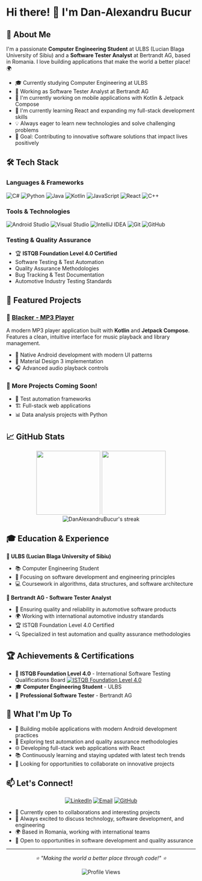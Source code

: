 # Hi there! 👋 I'm Dan-Alexandru Bucur

## 🚀 About Me
I'm a passionate **Computer Engineering Student** at ULBS (Lucian Blaga University of Sibiu) and a **Software Tester Analyst** at Bertrandt AG, based in Romania. I love building applications that make the world a better place! 🌍

- 🎓 Currently studying Computer Engineering at ULBS
- 💼 Working as Software Tester Analyst at Bertrandt AG
- 🔭 I'm currently working on mobile applications with Kotlin & Jetpack Compose
- 🌱 I'm currently learning React and expanding my full-stack development skills
- 💡 Always eager to learn new technologies and solve challenging problems
- 🎯 Goal: Contributing to innovative software solutions that impact lives positively

## 🛠️ Tech Stack

### Languages & Frameworks
![C#](https://img.shields.io/badge/C%23-239120?style=for-the-badge&logo=c-sharp&logoColor=white)
![Python](https://img.shields.io/badge/Python-3776AB?style=for-the-badge&logo=python&logoColor=white)
![Java](https://img.shields.io/badge/Java-ED8B00?style=for-the-badge&logo=openjdk&logoColor=white)
![Kotlin](https://img.shields.io/badge/Kotlin-0095D5?style=for-the-badge&logo=kotlin&logoColor=white)
![JavaScript](https://img.shields.io/badge/JavaScript-F7DF1E?style=for-the-badge&logo=javascript&logoColor=black)
![React](https://img.shields.io/badge/React-20232A?style=for-the-badge&logo=react&logoColor=61DAFB)
![C++](https://img.shields.io/badge/C%2B%2B-00599C?style=for-the-badge&logo=c%2B%2B&logoColor=white)

### Tools & Technologies
![Android Studio](https://img.shields.io/badge/Android%20Studio-3DDC84?style=for-the-badge&logo=android-studio&logoColor=white)
![Visual Studio](https://img.shields.io/badge/Visual%20Studio-5C2D91?style=for-the-badge&logo=visual-studio&logoColor=white)
![IntelliJ IDEA](https://img.shields.io/badge/IntelliJ%20IDEA-000000?style=for-the-badge&logo=intellij-idea&logoColor=white)
![Git](https://img.shields.io/badge/Git-F05032?style=for-the-badge&logo=git&logoColor=white)
![GitHub](https://img.shields.io/badge/GitHub-100000?style=for-the-badge&logo=github&logoColor=white)

### Testing & Quality Assurance
- 🏆 **ISTQB Foundation Level 4.0 Certified**
- Software Testing & Test Automation
- Quality Assurance Methodologies
- Bug Tracking & Test Documentation
- Automotive Industry Testing Standards

## 🎯 Featured Projects

### 🎵 [Blacker - MP3 Player](https://github.com/DanAlexandruBucur/Blacker)
A modern MP3 player application built with **Kotlin** and **Jetpack Compose**. Features a clean, intuitive interface for music playback and library management.
- 📱 Native Android development with modern UI patterns
- 🎨 Material Design 3 implementation
- 🎧 Advanced audio playback controls

### 🔧 More Projects Coming Soon!
- 🧪 Test automation frameworks
- 🏗️ Full-stack web applications
- 📊 Data analysis projects with Python

## 📈 GitHub Stats

<div align="center">
  <img height="170em" src="https://github-readme-stats.vercel.app/api?username=DanAlexandruBucur&show_icons=true&theme=tokyonight&include_all_commits=true&count_private=true&hide_border=true"/>
  <img height="170em" src="https://github-readme-stats.vercel.app/api/top-langs/?username=DanAlexandruBucur&layout=compact&langs_count=8&theme=tokyonight&hide_border=true"/>
</div>

<div align="center">
  <img src="https://github-readme-streak-stats.herokuapp.com/?user=DanAlexandruBucur&theme=tokyonight&hide_border=true" alt="DanAlexandruBucur's streak"/>
</div>

## 🎓 Education & Experience

**🏫 ULBS (Lucian Blaga University of Sibiu)**
- 📚 Computer Engineering Student
- 🎯 Focusing on software development and engineering principles
- 💻 Coursework in algorithms, data structures, and software architecture

**🏢 Bertrandt AG - Software Tester Analyst**
- 🚗 Ensuring quality and reliability in automotive software products
- 🌍 Working with international automotive industry standards
- 🏆 ISTQB Foundation Level 4.0 Certified
- 🔍 Specialized in test automation and quality assurance methodologies

## 🏆 Achievements & Certifications

- 🥇 **ISTQB Foundation Level 4.0** - International Software Testing Qualifications Board [![ISTQB Foundation Level 4.0](https://img.shields.io/badge/ISTQB-Foundation%20Level%204.0-blue?style=for-the-badge&logo=checkmarx&logoColor=white)](https://www.credly.com/badges/8f30e965-389d-4bac-a799-0b92cf224df9/linked_in_profile)
- 🎓 **Computer Engineering Student** - ULBS
- 💼 **Professional Software Tester** - Bertrandt AG

## 🌟 What I'm Up To

- 📱 Building mobile applications with modern Android development practices
- 🧪 Exploring test automation and quality assurance methodologies
- 🌐 Developing full-stack web applications with React
- 📚 Continuously learning and staying updated with latest tech trends
- 🤝 Looking for opportunities to collaborate on innovative projects

## 📫 Let's Connect!

<div align="center">
  
[![LinkedIn](https://img.shields.io/badge/LinkedIn-0077B5?style=for-the-badge&logo=linkedin&logoColor=white)](https://www.linkedin.com/in/dan-alexandru-bucur-55b3651ab/)
[![Email](https://img.shields.io/badge/Email-D14836?style=for-the-badge&logo=gmail&logoColor=white)](mailto:your-email@example.com)
[![GitHub](https://img.shields.io/badge/GitHub-100000?style=for-the-badge&logo=github&logoColor=white)](https://github.com/DanAlexandruBucur)

</div>

- 💼 Currently open to collaborations and interesting projects
- 🎯 Always excited to discuss technology, software development, and engineering
- 🌍 Based in Romania, working with international teams
- 🚀 Open to opportunities in software development and quality assurance

---

<div align="center">
  <i>⭐ "Making the world a better place through code!" ⭐</i>
  
  ![Profile Views](https://komarev.com/ghpvc/?username=DanAlexandruBucur&color=blueviolet&style=flat-square)
</div>